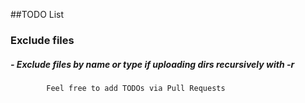 ##TODO List
### Exclude files
##### - Exclude files by name or type if uploading dirs recursively with -r

            Feel free to add TODOs via Pull Requests
